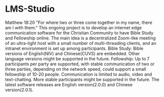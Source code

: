 # LMS-Studio

Matthew 18:20 "For where two or three come together in my name, there am I with them."
This ongoing project is to develop an internet edge communication software for the Christian Community to have Bible Study and Fellowship online. The main idea is a decentralized Zoom-like meeting of an ultra-light host with a small number of multi-threading clients, and an intranet environment is set up among participants.
Bible Study: Bible versions of English(NIV) and Chinese(CUVS) are embedded. Other language versions might be supported in the future.
Fellowship: Up to 7 participants per party are supported, with stable communication of two or three parties, depending on the network speed, could support a small fellowship of 10-20 people. Communication is limited to audio, video and text-chatting. More stable participants might be supported in the future.
The latest software releases are English version(2.0.0) and Chinese version(2.0.1).